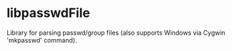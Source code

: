 # libpasswdFile
Library for parsing passwd/group files (also supports Windows via Cygwin 'mkpasswd' command).
